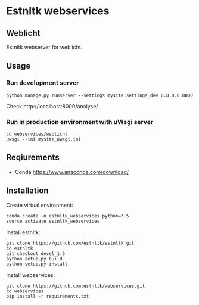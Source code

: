 # Estnltk webservices
## Weblicht
Estnltk webserver for weblicht.

## Usage

### Run development server

```
python manage.py runserver --settings mysite.settings_dev 0.0.0.0:8000
```

Check http://localhost:8000/analyse/

### Run in production environment with uWsgi server
```
cd webservices/weblicht
uwsgi --ini mysite_uwsgi.ini
```

## Reqiurements

* Conda https://www.anaconda.com/download/

## Installation

Create virtual environment:
```
conda create -n estnltk_webservices python=3.5
source activate estnltk_webservices
```

Install estnltk:
```
git clone https://github.com/estnltk/estnltk.git
cd estnltk
git checkout devel_1.6
python setup.py build
python setup.py install
```

Install webservices:
```
git clone https://github.com:estnltk/webservices.git
cd webservices
pip install -r requirements.txt
```

